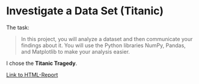 # Investigate a Data Set (Titanic)

The task:

> In this project, you will analyze a dataset and then communicate your
> findings about it. You will use the Python libraries NumPy, Pandas,
> and Matplotlib to make your analysis easier.

I chose the **Titanic Tragedy**.

[Link to HTML-Report](https://rahbaran.github.io/data-analyst-udacity-nanodegree/p1-investigate-a-dataset/p1_final_rahbaran.html)
